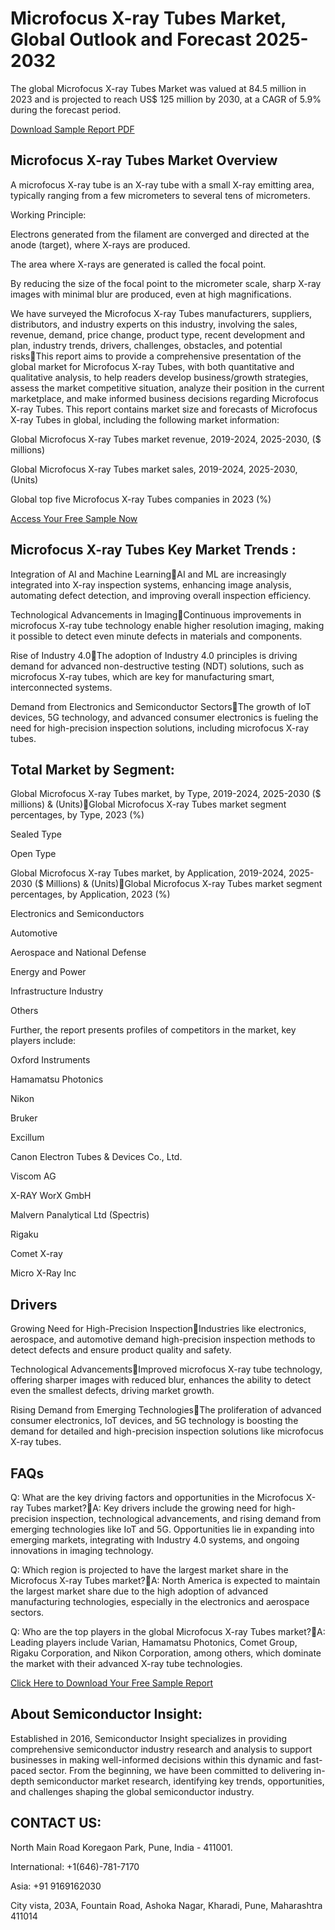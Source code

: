 <h1>Microfocus X-ray Tubes Market, Global Outlook and Forecast 2025-2032</h1>

The global Microfocus X-ray Tubes Market was valued at 84.5 million in 2023 and is projected to reach US$ 125 million by 2030, at a CAGR of 5.9% during the forecast period.

[Download Sample Report PDF ](https://semiconductorinsight.com/download-sample-report/?product_id=92867)

<h2>Microfocus X-ray Tubes Market Overview</h2>

A microfocus X-ray tube is an X-ray tube with a small X-ray emitting area, typically ranging from a few micrometers to several tens of micrometers.

Working Principle:

Electrons generated from the filament are converged and directed at the anode (target), where X-rays are produced.

The area where X-rays are generated is called the focal point.

By reducing the size of the focal point to the micrometer scale, sharp X-ray images with minimal blur are produced, even at high magnifications.

We have surveyed the Microfocus X-ray Tubes manufacturers, suppliers, distributors, and industry experts on this industry, involving the sales, revenue, demand, price change, product type, recent development and plan, industry trends, drivers, challenges, obstacles, and potential risksThis report aims to provide a comprehensive presentation of the global market for Microfocus X-ray Tubes, with both quantitative and qualitative analysis, to help readers develop business/growth strategies, assess the market competitive situation, analyze their position in the current marketplace, and make informed business decisions regarding Microfocus X-ray Tubes. This report contains market size and forecasts of Microfocus X-ray Tubes in global, including the following market information:

Global Microfocus X-ray Tubes market revenue, 2019-2024, 2025-2030, ($ millions)

Global Microfocus X-ray Tubes market sales, 2019-2024, 2025-2030, (Units)

Global top five Microfocus X-ray Tubes companies in 2023 (%)

[Access Your Free Sample Now](https://semiconductorinsight.com/report/microfocus-x-ray-tubes-market/)

<h2>Microfocus X-ray Tubes Key Market Trends  :</h2>

Integration of AI and Machine LearningAI and ML are increasingly integrated into X-ray inspection systems, enhancing image analysis, automating defect detection, and improving overall inspection efficiency.

Technological Advancements in ImagingContinuous improvements in microfocus X-ray tube technology enable higher resolution imaging, making it possible to detect even minute defects in materials and components.

Rise of Industry 4.0The adoption of Industry 4.0 principles is driving demand for advanced non-destructive testing (NDT) solutions, such as microfocus X-ray tubes, which are key for manufacturing smart, interconnected systems.

Demand from Electronics and Semiconductor SectorsThe growth of IoT devices, 5G technology, and advanced consumer electronics is fueling the need for high-precision inspection solutions, including microfocus X-ray tubes.

<h2>Total Market by Segment:</h2>

Global Microfocus X-ray Tubes market, by Type, 2019-2024, 2025-2030 ($ millions) & (Units)Global Microfocus X-ray Tubes market segment percentages, by Type, 2023 (%)

Sealed Type

Open Type

Global Microfocus X-ray Tubes market, by Application, 2019-2024, 2025-2030 ($ Millions) & (Units)Global Microfocus X-ray Tubes market segment percentages, by Application, 2023 (%)

Electronics and Semiconductors

Automotive

Aerospace and National Defense

Energy and Power

Infrastructure Industry

Others

Further, the report presents profiles of competitors in the market, key players include:

Oxford Instruments

Hamamatsu Photonics

Nikon

Bruker

Excillum

Canon Electron Tubes & Devices Co., Ltd.

Viscom AG

X-RAY WorX GmbH

Malvern Panalytical Ltd (Spectris)

Rigaku

Comet X-ray

Micro X-Ray Inc

<h2>Drivers</h2>

Growing Need for High-Precision InspectionIndustries like electronics, aerospace, and automotive demand high-precision inspection methods to detect defects and ensure product quality and safety.

Technological AdvancementsImproved microfocus X-ray tube technology, offering sharper images with reduced blur, enhances the ability to detect even the smallest defects, driving market growth.

Rising Demand from Emerging TechnologiesThe proliferation of advanced consumer electronics, IoT devices, and 5G technology is boosting the demand for detailed and high-precision inspection solutions like microfocus X-ray tubes.

<h2>FAQs</h2>

Q: What are the key driving factors and opportunities in the Microfocus X-ray Tubes market?A: Key drivers include the growing need for high-precision inspection, technological advancements, and rising demand from emerging technologies like IoT and 5G. Opportunities lie in expanding into emerging markets, integrating with Industry 4.0 systems, and ongoing innovations in imaging technology.

Q: Which region is projected to have the largest market share in the Microfocus X-ray Tubes market?A: North America is expected to maintain the largest market share due to the high adoption of advanced manufacturing technologies, especially in the electronics and aerospace sectors.

Q: Who are the top players in the global Microfocus X-ray Tubes market?A: Leading players include Varian, Hamamatsu Photonics, Comet Group, Rigaku Corporation, and Nikon Corporation, among others, which dominate the market with their advanced X-ray tube technologies.

  [Click Here to Download Your Free Sample Report 
](https://semiconductorinsight.com/download-sample-report/?product_id=92867)

<h2>About Semiconductor Insight:</h2>

Established in 2016, Semiconductor Insight specializes in providing comprehensive semiconductor industry research and analysis to support businesses in making well-informed decisions within this dynamic and fast-paced sector. From the beginning, we have been committed to delivering in-depth semiconductor market research, identifying key trends, opportunities, and challenges shaping the global semiconductor industry.

<h2>CONTACT US:</h2>

North Main Road Koregaon Park, Pune, India - 411001.

International: +1(646)-781-7170

Asia: +91 9169162030

City vista, 203A, Fountain Road, Ashoka Nagar, Kharadi, Pune, Maharashtra 411014


